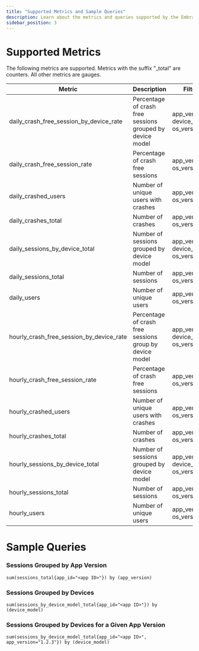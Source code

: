 ```yaml
---
title: "Supported Metrics and Sample Queries"
description: Learn about the metrics and queries supported by the Embrace API
sidebar_position: 3
---
```


# Supported Metrics

The following metrics are supported. Metrics with the suffix "_total" are counters. All other metrics are gauges.

| Metric | Description |  Filters |
| --- | --- | --- |
| daily_crash_free_session_by_device_rate | Percentage of crash free sessions grouped by device model |  app_version, device_model, os_version |
| daily_crash_free_session_rate | Percentage of crash free sessions |  app_version, os_version |
| daily_crashed_users | Number of unique users with crashes |  app_version, os_version |
| daily_crashes_total | Number of crashes |  app_version, os_version |
| daily_sessions_by_device_total | Number of sessions grouped by device model |  app_version, device_model, os_version |
| daily_sessions_total | Number of sessions |  app_version, os_version |
| daily_users | Number of unique users |  app_version, os_version |
| hourly_crash_free_session_by_device_rate | Percentage of crash free sessions group by device model |  app_version, device_model, os_version |
| hourly_crash_free_session_rate | Percentage of crash free sessions |  app_version, os_version |
| hourly_crashed_users | Number of unique users with crashes |  app_version, os_version |
| hourly_crashes_total | Number of crashes |  app_version, os_version |
| hourly_sessions_by_device_total | Number of sessions grouped by device model |  app_version, device_model, os_version |
| hourly_sessions_total | Number of sessions |  app_version, os_version |
| hourly_users | Number of unique users |  app_version, os_version |


# Sample Queries

### Sessions Grouped by App Version

```promql
sum(sessions_total{app_id="<app ID>"}) by (app_version)
```

### Sessions Grouped by Devices

```promql
sum(sessions_by_device_model_total{app_id="<app ID>"}) by (device_model)
```

### Sessions Grouped by Devices for a Given App Version

```promql
sum(sessions_by_device_model_total{app_id="<app ID>", app_version="1.2.3"}) by (device_model)
```

